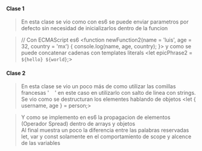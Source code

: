 #### Clase 1
> En esta clase se vio como con es6 se puede enviar parametros por defecto sin necesidad de inicializarlos dentro de la funcion 

>// Con ECMAScript es6 
<function newFunction2(name = 'luis', age = 32, country = 'mx') {
    console.log(name, age, country);
}>
> y como se puede concatenar cadenas con templates literals 
<let epicPhrase2 = `${hello} ${world}`;>

#### Clase 2
> En esta clase se vio un poco más de como utilizar las comillas francesas ' ` ` ' en este caso en utilizarlo con salto de linea con strings.
> Se vio como se destructuran los elementes hablando de objetos
<let { username, age } = person;>

> Y como se implemento en es6 la propagacion de elementos (Operador Spread) dentro de arrays y objetos  
> Al final muestra un poco la diferencia entre las palabras reservadas let, var y const solamente en el comportamiento de scope y alcence de las variables 